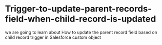 # Trigger-to-update-parent-records-field-when-child-record-is-updated
we are going to learn about How to update the parent record field based on child record trigger in Salesforce custom object
